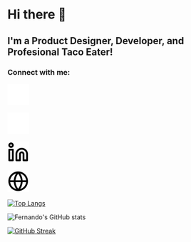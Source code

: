 # Hi there 👋

## I'm a Product Designer, Developer, and Profesional Taco Eater!

### Connect with me:

[![Portfolio - Website](./img/globe-dark.svg)](https://fernando-batista.webflow.io#gh-dark-mode-only)

[![LinkedIn - Fernando Batista](./img/linkedin-dark.svg)](https://fernando-batista.webflow.io#gh-dark-mode-only)

[![LinkedIn - Fernando Batista](./img/linkedin-light.svg)](https://fernando-batista.webflow.io#gh-light-mode-only)

[![Portfolio - Website](./img/globe-light.svg)](https://fernando-batista.webflow.io#gh-light-mode-only)

[![Top Langs](https://github-readme-stats.vercel.app/api/top-langs/?username=fernjbatista&layout=compact&bg_color=f5f3ef&title_color=1E1E1E&border_color=1E1E1E&text_color=1E1E1E)](https://github.com/anuraghazra/github-readme-stats)

![Fernando's GitHub stats](https://github-readme-stats.vercel.app/api?username=fernjbatista&show_icons=true&hide=commits&bg_color=f5f3ef&title_color=1E1E1E&border_color=1E1E1E&text_color=1E1E1E&icon_color=1E1E1E)

[![GitHub Streak](https://streak-stats.demolab.com?user=FernJBatista&border_radius=8&background=F5F3EF&stroke=1E1E1E&border=1E1E1E&ring=1E1E1E&currStreakNum=1E1E1E&fire=1E1E1E&currStreakLabel=1E1E1E&sideNums=1E1E1E&sideLabels=1E1E1E&dates=1E1E1E&excludeDaysLabel=1E1E1E)](https://git.io/streak-stats)

[website]: https://fernando-batista.webflow.io
[linkedin]: https://www.linkedin.com/in/fernjbatista/

